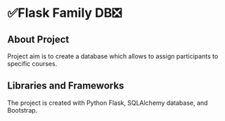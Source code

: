 # :white_check_mark:Flask Family DB:negative_squared_cross_mark:

## About Project
Project aim is to create a database which allows to assign participants to specific courses.

## Libraries and Frameworks
The project is created with Python Flask, SQLAlchemy database, and Bootstrap.


